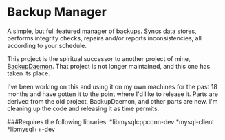 # Backup Manager


A simple, but full featured manager of backups. Syncs data stores, performs integrity checks, repairs and/or reports inconsistencies, all according to your schedule. 

This project is the spiritual successor to another project of mine, [BackupDaemon](https://github.com/bmoscon/BackupDaemon). That project is not longer maintained, and this one has taken its place.

I've been working on this and using it on my own machines for the past 18 months and have gotten it to the point where I'd like to release it. Parts are derived from the old project, BackupDaemon, and other parts are new. I'm cleaning up the code and releasing it as time permits.


###Requires the following libraries:
*libmysqlcppconn-dev
*mysql-client
*libmysql++-dev
